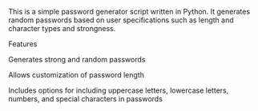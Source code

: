 This is a simple password generator script written in Python. It generates random passwords based on user specifications such as length and character types and strongness.

Features


Generates strong and random passwords

Allows customization of password length

Includes options for including uppercase letters, lowercase letters, numbers, and special characters in passwords
